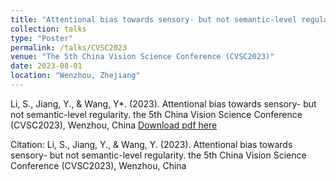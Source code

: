 ```yaml
---
title: "Attentional bias towards sensory- but not semantic-level regularity"
collection: talks
type: "Poster"
permalink: /talks/CVSC2023
venue: "The 5th China Vision Science Conference (CVSC2023)"
date: 2023-08-01
location: "Wenzhou, Zhejiang"
---
```


Li, S., Jiang, Y., & Wang, Y*. (2023). Attentional bias towards sensory- but not semantic-level regularity. the 5th China Vision Science Conference (CVSC2023), Wenzhou, China
[Download pdf here](http://Mr-Unknown0.github.io/files/CVSC2023.pdf)

Citation: Li, S., Jiang, Y., & Wang, Y. (2023). Attentional bias towards sensory- but not semantic-level regularity. the 5th China Vision Science Conference (CVSC2023), Wenzhou, China
